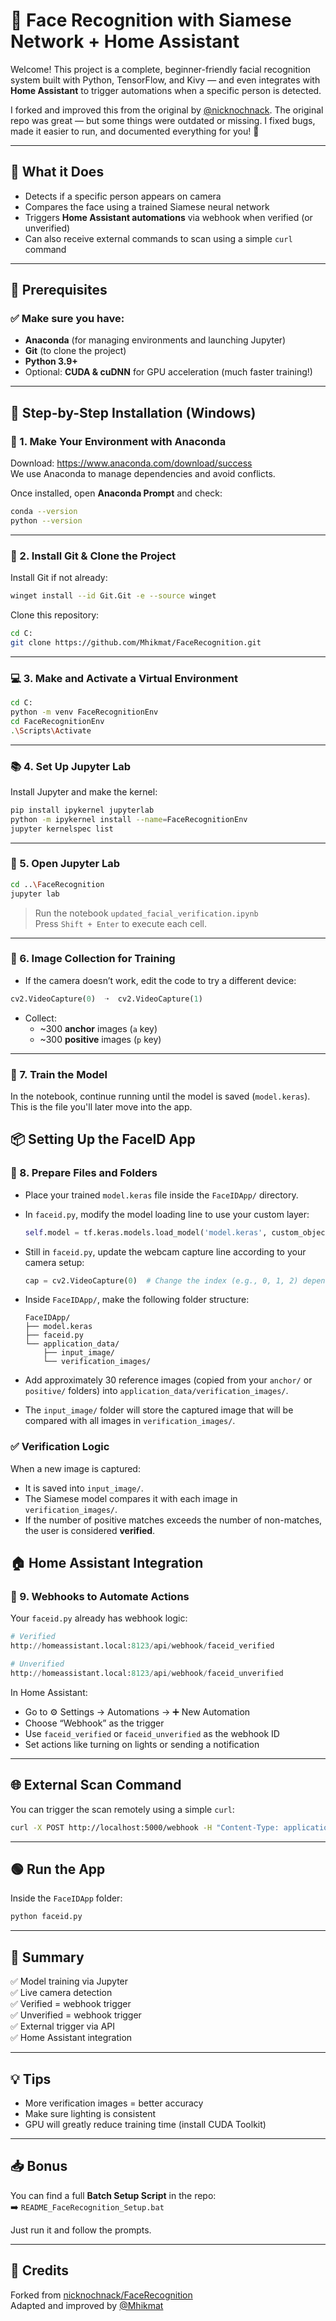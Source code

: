 # 🧠 Face Recognition with Siamese Network + Home Assistant

Welcome! This project is a complete, beginner-friendly facial recognition system built with Python, TensorFlow, and Kivy — and even integrates with **Home Assistant** to trigger automations when a specific person is detected.

I forked and improved this from the original by [@nicknochnack](https://github.com/nicknochnack/FaceRecognition). The original repo was great — but some things were outdated or missing. I fixed bugs, made it easier to run, and documented everything for you! 🎯

---

## 📸 What it Does

- Detects if a specific person appears on camera
- Compares the face using a trained Siamese neural network
- Triggers **Home Assistant automations** via webhook when verified (or unverified)
- Can also receive external commands to scan using a simple `curl` command

---

## 🧰 Prerequisites

### ✅ Make sure you have:

- **Anaconda** (for managing environments and launching Jupyter)
- **Git** (to clone the project)
- **Python 3.9+**
- Optional: **CUDA & cuDNN** for GPU acceleration (much faster training!)

---

## 🧪 Step-by-Step Installation (Windows)

### 🧱 1. Make Your Environment with Anaconda

Download: https://www.anaconda.com/download/success  
We use Anaconda to manage dependencies and avoid conflicts.

Once installed, open **Anaconda Prompt** and check:
```bash
conda --version
python --version
```

---

### 🧲 2. Install Git & Clone the Project

Install Git if not already:
```bash
winget install --id Git.Git -e --source winget
```

Clone this repository:
```bash
cd C:
git clone https://github.com/Mhikmat/FaceRecognition.git
```

---

### 💻 3. Make and Activate a Virtual Environment

```bash
cd C:
python -m venv FaceRecognitionEnv
cd FaceRecognitionEnv
.\Scripts\Activate
```

---

### 📚 4. Set Up Jupyter Lab

Install Jupyter and make the kernel:
```bash
pip install ipykernel jupyterlab
python -m ipykernel install --name=FaceRecognitionEnv
jupyter kernelspec list
```

---

### 🚀 5. Open Jupyter Lab

```bash
cd ..\FaceRecognition
jupyter lab
```

> Run the notebook `updated_facial_verification.ipynb`  
> Press `Shift + Enter` to execute each cell.

---

### 📸 6. Image Collection for Training

- If the camera doesn’t work, edit the code to try a different device:
```python
cv2.VideoCapture(0)  ➝  cv2.VideoCapture(1)
```

- Collect:
  - ~300 **anchor** images (`a` key)
  - ~300 **positive** images (`p` key)

---

### 🧠 7. Train the Model

In the notebook, continue running until the model is saved (`model.keras`).  
This is the file you'll later move into the app.

## 📦 Setting Up the FaceID App

### 🧩 8. Prepare Files and Folders

- Place your trained `model.keras` file inside the `FaceIDApp/` directory.

- In `faceid.py`, modify the model loading line to use your custom layer:
  ```python
  self.model = tf.keras.models.load_model('model.keras', custom_objects={'L1Dist': L1Dist})
  ```

- Still in `faceid.py`, update the webcam capture line according to your camera setup:
  ```python
  cap = cv2.VideoCapture(0)  # Change the index (e.g., 0, 1, 2) depending on your device
  ```

- Inside `FaceIDApp/`, make the following folder structure:
  ```
  FaceIDApp/
  ├── model.keras
  ├── faceid.py
  └── application_data/
      ├── input_image/
      └── verification_images/
  ```

- Add approximately 30 reference images (copied from your `anchor/` or `positive/` folders) into `application_data/verification_images/`.

- The `input_image/` folder will store the captured image that will be compared with all images in `verification_images/`.

### ✅ Verification Logic

When a new image is captured:
- It is saved into `input_image/`.
- The Siamese model compares it with each image in `verification_images/`.
- If the number of positive matches exceeds the number of non-matches, the user is considered **verified**.


## 🏠 Home Assistant Integration

### 🔗 9. Webhooks to Automate Actions

Your `faceid.py` already has webhook logic:

```python
# Verified
http://homeassistant.local:8123/api/webhook/faceid_verified

# Unverified
http://homeassistant.local:8123/api/webhook/faceid_unverified
```

In Home Assistant:
- Go to ⚙️ Settings → Automations → ➕ New Automation
- Choose “Webhook” as the trigger
- Use `faceid_verified` or `faceid_unverified` as the webhook ID
- Set actions like turning on lights or sending a notification

---

## 🌐 External Scan Command

You can trigger the scan remotely using a simple `curl`:
```bash
curl -X POST http://localhost:5000/webhook -H "Content-Type: application/json" -d "{\"status\": \"scan\"}"
```

---

## 🟢 Run the App

Inside the `FaceIDApp` folder:
```bash
python faceid.py
```

---

## 📝 Summary

✅ Model training via Jupyter  
✅ Live camera detection  
✅ Verified = webhook trigger  
✅ Unverified = webhook trigger  
✅ External trigger via API  
✅ Home Assistant integration

---

## 💡 Tips

- More verification images = better accuracy  
- Make sure lighting is consistent  
- GPU will greatly reduce training time (install CUDA Toolkit)

---

## 📥 Bonus

You can find a full **Batch Setup Script** in the repo:  
➡️ `README_FaceRecognition_Setup.bat`

Just run it and follow the prompts.

---

## 🙌 Credits

Forked from [nicknochnack/FaceRecognition](https://github.com/nicknochnack/FaceRecognition)  
Adapted and improved by [@Mhikmat](https://github.com/Mhikmat)
